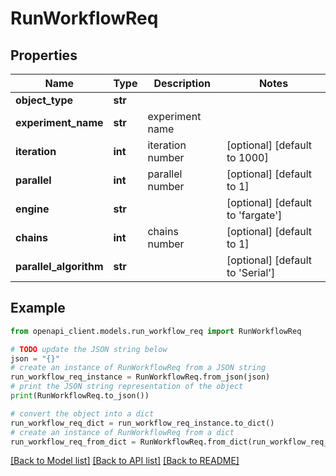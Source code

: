 # RunWorkflowReq


## Properties

Name | Type | Description | Notes
------------ | ------------- | ------------- | -------------
**object_type** | **str** |  | 
**experiment_name** | **str** | experiment name | 
**iteration** | **int** | iteration number | [optional] [default to 1000]
**parallel** | **int** | parallel number | [optional] [default to 1]
**engine** | **str** |  | [optional] [default to 'fargate']
**chains** | **int** | chains number | [optional] [default to 1]
**parallel_algorithm** | **str** |  | [optional] [default to 'Serial']

## Example

```python
from openapi_client.models.run_workflow_req import RunWorkflowReq

# TODO update the JSON string below
json = "{}"
# create an instance of RunWorkflowReq from a JSON string
run_workflow_req_instance = RunWorkflowReq.from_json(json)
# print the JSON string representation of the object
print(RunWorkflowReq.to_json())

# convert the object into a dict
run_workflow_req_dict = run_workflow_req_instance.to_dict()
# create an instance of RunWorkflowReq from a dict
run_workflow_req_from_dict = RunWorkflowReq.from_dict(run_workflow_req_dict)
```
[[Back to Model list]](../README.md#documentation-for-models) [[Back to API list]](../README.md#documentation-for-api-endpoints) [[Back to README]](../README.md)



